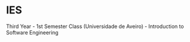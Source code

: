 # IES
Third Year - 1st Semester Class (Universidade de Aveiro) - Introduction to Software Engineering
